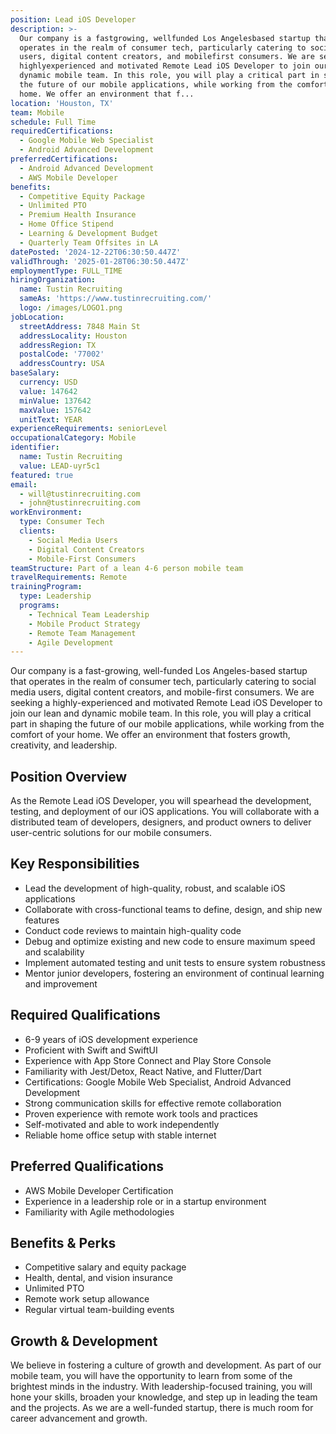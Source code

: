 ```yaml
---
position: Lead iOS Developer
description: >-
  Our company is a fastgrowing, wellfunded Los Angelesbased startup that
  operates in the realm of consumer tech, particularly catering to social media
  users, digital content creators, and mobilefirst consumers. We are seeking a
  highlyexperienced and motivated Remote Lead iOS Developer to join our lean and
  dynamic mobile team. In this role, you will play a critical part in shaping
  the future of our mobile applications, while working from the comfort of your
  home. We offer an environment that f...
location: 'Houston, TX'
team: Mobile
schedule: Full Time
requiredCertifications:
  - Google Mobile Web Specialist
  - Android Advanced Development
preferredCertifications:
  - Android Advanced Development
  - AWS Mobile Developer
benefits:
  - Competitive Equity Package
  - Unlimited PTO
  - Premium Health Insurance
  - Home Office Stipend
  - Learning & Development Budget
  - Quarterly Team Offsites in LA
datePosted: '2024-12-22T06:30:50.447Z'
validThrough: '2025-01-28T06:30:50.447Z'
employmentType: FULL_TIME
hiringOrganization:
  name: Tustin Recruiting
  sameAs: 'https://www.tustinrecruiting.com/'
  logo: /images/LOGO1.png
jobLocation:
  streetAddress: 7848 Main St
  addressLocality: Houston
  addressRegion: TX
  postalCode: '77002'
  addressCountry: USA
baseSalary:
  currency: USD
  value: 147642
  minValue: 137642
  maxValue: 157642
  unitText: YEAR
experienceRequirements: seniorLevel
occupationalCategory: Mobile
identifier:
  name: Tustin Recruiting
  value: LEAD-uyr5c1
featured: true
email:
  - will@tustinrecruiting.com
  - john@tustinrecruiting.com
workEnvironment:
  type: Consumer Tech
  clients:
    - Social Media Users
    - Digital Content Creators
    - Mobile-First Consumers
teamStructure: Part of a lean 4-6 person mobile team
travelRequirements: Remote
trainingProgram:
  type: Leadership
  programs:
    - Technical Team Leadership
    - Mobile Product Strategy
    - Remote Team Management
    - Agile Development
---
```




Our company is a fast-growing, well-funded Los Angeles-based startup that operates in the realm of consumer tech, particularly catering to social media users, digital content creators, and mobile-first consumers. We are seeking a highly-experienced and motivated Remote Lead iOS Developer to join our lean and dynamic mobile team. In this role, you will play a critical part in shaping the future of our mobile applications, while working from the comfort of your home. We offer an environment that fosters growth, creativity, and leadership.

## Position Overview

As the Remote Lead iOS Developer, you will spearhead the development, testing, and deployment of our iOS applications. You will collaborate with a distributed team of developers, designers, and product owners to deliver user-centric solutions for our mobile consumers. 

## Key Responsibilities

- Lead the development of high-quality, robust, and scalable iOS applications
- Collaborate with cross-functional teams to define, design, and ship new features
- Conduct code reviews to maintain high-quality code
- Debug and optimize existing and new code to ensure maximum speed and scalability
- Implement automated testing and unit tests to ensure system robustness
- Mentor junior developers, fostering an environment of continual learning and improvement

## Required Qualifications

- 6-9 years of iOS development experience
- Proficient with Swift and SwiftUI
- Experience with App Store Connect and Play Store Console
- Familiarity with Jest/Detox, React Native, and Flutter/Dart
- Certifications: Google Mobile Web Specialist, Android Advanced Development
- Strong communication skills for effective remote collaboration
- Proven experience with remote work tools and practices
- Self-motivated and able to work independently
- Reliable home office setup with stable internet

## Preferred Qualifications

- AWS Mobile Developer Certification
- Experience in a leadership role or in a startup environment
- Familiarity with Agile methodologies

## Benefits & Perks

- Competitive salary and equity package
- Health, dental, and vision insurance
- Unlimited PTO
- Remote work setup allowance
- Regular virtual team-building events

## Growth & Development

We believe in fostering a culture of growth and development. As part of our mobile team, you will have the opportunity to learn from some of the brightest minds in the industry. With leadership-focused training, you will hone your skills, broaden your knowledge, and step up in leading the team and the projects. As we are a well-funded startup, there is much room for career advancement and growth.

